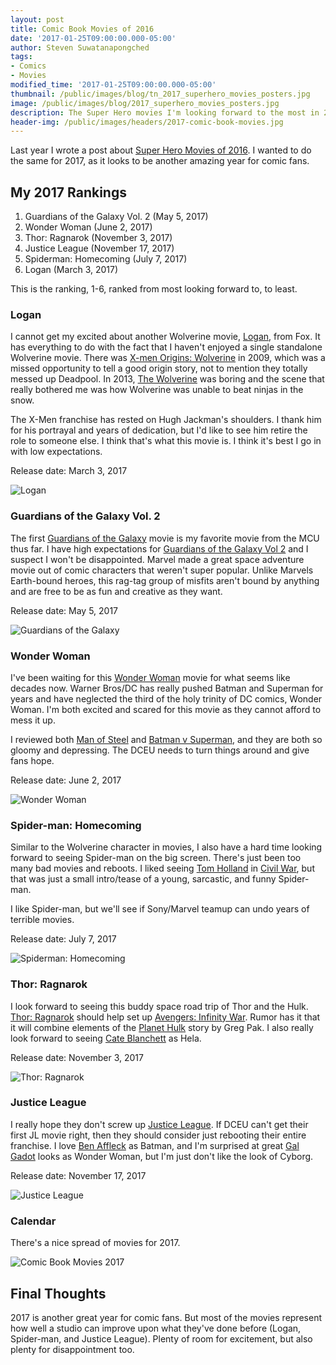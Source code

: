 ```yaml
---
layout: post
title: Comic Book Movies of 2016
date: '2017-01-25T09:00:00.000-05:00'
author: Steven Suwatanapongched
tags:
- Comics
- Movies
modified_time: '2017-01-25T09:00:00.000-05:00'
thumbnail: /public/images/blog/tn_2017_superhero_movies_posters.jpg
image: /public/images/blog/2017_superhero_movies_posters.jpg
description: The Super Hero movies I'm looking forward to the most in 2017.
header-img: /public/images/headers/2017-comic-book-movies.jpg
---
```


Last year I wrote a post about [Super Hero Movies of 2016](/2016/01/super-hero-movies-of-2016). I wanted to do the same for 2017, as it looks to be another amazing year for comic fans.

## My 2017 Rankings

1. Guardians of the Galaxy Vol. 2 (May 5, 2017)
2. Wonder Woman (June 2, 2017)
3. Thor: Ragnarok (November 3, 2017)
4. Justice League (November 17, 2017)
5. Spiderman: Homecoming (July 7, 2017)
6. Logan (March 3, 2017)

This is the ranking, 1-6, ranked from most looking forward to, to least.

### Logan

I cannot get my excited about another Wolverine movie, [Logan](http://www.imdb.com/title/tt3315342/), from Fox. It has everything to do with the fact that I haven't enjoyed a single standalone Wolverine movie. There was [X-men Origins: Wolverine](http://www.imdb.com/title/tt0458525/) in 2009, which was a missed opportunity to tell a good origin story, not to mention they totally messed up Deadpool. In 2013, [The Wolverine](http://www.imdb.com/title/tt1430132/) was boring and the scene that really bothered me was how Wolverine was unable to beat ninjas in the snow.

The X-Men franchise has rested on Hugh Jackman's shoulders. I thank him for his portrayal and years of dedication, but I'd like to see him retire the role to someone else. I think that's what this movie is. I think it's best I go in with low expectations.

Release date: March 3, 2017

![Logan](/public/images/blog/logan-2017.jpg)

### Guardians of the Galaxy Vol. 2

The first [Guardians of the Galaxy](http://www.imdb.com/title/tt2015381/) movie is my favorite movie from the MCU thus far. I have high expectations for [Guardians of the Galaxy Vol 2](http://www.imdb.com/title/tt3896198/) and I suspect I won't be disappointed. Marvel made a great space adventure movie out of comic characters that weren't super popular. Unlike Marvels Earth-bound heroes, this rag-tag group of misfits aren't bound by anything and are free to be as fun and creative as they want.

Release date: May 5, 2017

![Guardians of the Galaxy](/public/images/blog/guardians-of-the-galaxy-2.jpg)

### Wonder Woman

I've been waiting for this [Wonder Woman](http://www.imdb.com/title/tt0451279/) movie for what seems like decades now. Warner Bros/DC has really pushed Batman and Superman for years and have neglected the third of the holy trinity of DC comics, Wonder Woman. I'm both excited and scared for this movie as they cannot afford to mess it up.

I reviewed both [Man of Steel](2013/06/man-of-steel-review) and [Batman v Superman](2016/03/batman-v-superman-dawn-of-justice-review), and they are both so gloomy and depressing. The DCEU needs to turn things around and give fans hope.

Release date: June 2, 2017

![Wonder Woman](/public/images/blog/wonder-woman-2017.jpg)

### Spider-man: Homecoming

Similar to the Wolverine character in movies, I also have a hard time looking forward to seeing Spider-man on the big screen. There's just been too many bad movies and reboots. I liked seeing [Tom Holland](http://www.imdb.com/name/nm4043618/) in [Civil War](http://www.imdb.com/title/tt3498820), but that was just a small intro/tease of a young, sarcastic, and funny Spider-man.

I like Spider-man, but we'll see if Sony/Marvel teamup can undo years of terrible movies.

Release date: July 7, 2017

![Spiderman: Homecoming](/public/images/blog/spiderman-homecoming-sdcc.jpg)

### Thor: Ragnarok

I look forward to seeing this buddy space road trip of Thor and the Hulk. [Thor: Ragnarok](http://www.imdb.com/title/tt3501632/) should help set up [Avengers: Infinity War](http://www.imdb.com/title/tt4154756/). Rumor has it that it will combine elements of the [Planet Hulk](http://amzn.to/2kve730) story by Greg Pak. I also really look forward to seeing [Cate Blanchett](http://www.imdb.com/name/nm0000949/) as Hela.

Release date: November 3, 2017

![Thor: Ragnarok](/public/images/blog/thor-ragnarok-hela.jpg)

### Justice League

I really hope they don't screw up [Justice League](http://www.imdb.com/title/tt0974015/). If DCEU can't get their first JL movie right, then they should consider just rebooting their entire franchise. I love [Ben Affleck](http://www.imdb.com/name/nm0000255/) as Batman, and I'm surprised at great [Gal Gadot](http://www.imdb.com/name/nm2933757/) looks as Wonder Woman, but I'm just don't like the look of Cyborg.

Release date: November 17, 2017

![Justice League](/public/images/blog/justice-league-2017.jpg)

### Calendar

There's a nice spread of movies for 2017.

![Comic Book Movies 2017](/public/images/blog/comic-book-movies-2017-calendar.jpg)

## Final Thoughts

2017 is another great year for comic fans. But most of the movies represent how well a studio can improve upon what they've done before (Logan, Spider-man, and Justice League). Plenty of room for excitement, but also plenty for disappointment too.
